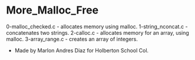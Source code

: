 # More_Malloc_Free

0-malloc_checked.c - allocates memory using malloc.
1-string_nconcat.c - concatenates two strings.
2-calloc.c - allocates memory for an array, using malloc.
3-array_range.c - creates an array of integers.

* Made by Marlon Andres Diaz for Holberton School Col.
